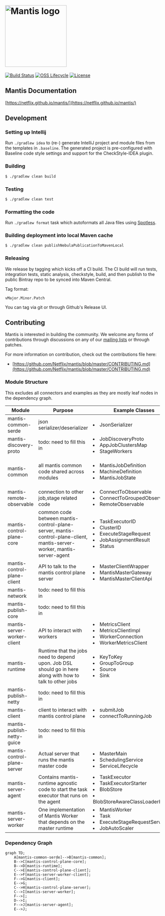 # <img alt="Mantis logo" src="./.assets/mantis.png" width="200">

[![Build Status](https://img.shields.io/travis/com/Netflix/mantis.svg)](https://travis-ci.com/Netflix/mantis)
[![OSS Lifecycle](https://img.shields.io/osslifecycle/Netflix/mantis.svg)](https://github.com/Netflix/mantis)
[![License](https://img.shields.io/github/license/Netflix/mantis.svg)](https://www.apache.org/licenses/LICENSE-2.0)

## Mantis Documentation

[https://netflix.github.io/mantis/](https://netflix.github.io/mantis/) 

## Development

### Setting up Intellij
Run `./gradlew idea` to (re-) generate IntelliJ project and module files from the templates in `.baseline`. The
generated project is pre-configured with Baseline code style settings and support for the CheckStyle-IDEA plugin.

### Building

```sh
$ ./gradlew clean build
```

### Testing

```sh
$ ./gradlew clean test
```

### Formatting the code
Run `./gradlew format` task which autoformats all Java files using [Spotless](https://github.com/diffplug/spotless).

### Building deployment into local Maven cache

```sh
$ ./gradlew clean publishNebulaPublicationToMavenLocal
```

### Releasing

We release by tagging which kicks off a CI build. The CI build will run tests, integration tests,
static analysis, checkstyle, build, and then publish to the public Bintray repo to be synced into Maven Central.

Tag format:

```
vMajor.Minor.Patch
```

You can tag via git or through Github's Release UI.

## Contributing

Mantis is interested in building the community. We welcome any forms of contributions through discussions on any
of our [mailing lists](https://netflix.github.io/mantis/community/#mailing-lists) or through patches.

For more information on contribution, check out the contributions file here:

- [https://github.com/Netflix/mantis/blob/master/CONTRIBUTING.md](https://github.com/Netflix/mantis/blob/master/CONTRIBUTING.md)

### Module Structure
This excludes all connectors and examples as they are mostly leaf nodes in the dependency graph. 

Module                      | Purpose                                                                                                                 | Example Classes                                                                                             | Package Prefixes
----------------------------|-------------------------------------------------------------------------------------------------------------------------|-------------------------------------------------------------------------------------------------------------|----------------------------------------------------------------------------------------------------------------------------------------------------------------------
mantis-common-serde         | json serializer/deserializer                                                                                            | <li>JsonSerializer</li>                                                                                     | <li>io.mantisrx.common.*</li>
mantis-discovery-proto      | todo: need to fill this in                                                                                              | <li>JobDiscoveryProto</li><li>AppJobClustersMap</li><li>StageWorkers</li>                                   | <li>com.netflix.mantis.discovery.proto.*</li>
mantis-common               | all mantis common code shared across modules                                                                            | <li>MantisJobDefinition</li><li>MachineDefinition</li><li>MantisJobState                                    | <li> io.mantisrx.common.\*</li><li> io.mantisrx.runtime.\*<li>io.mantisrx.server.code.\*</li><li>io.reactivx.mantis.operators.\*</li><li>com.mantisrx.common.utils.\*
mantis-remote-observable    | connection to other job,stage related code                                                                              | <li>ConnectToObservable</li><li>ConnectToGroupedObservable</li><li>RemoteObservable                         | <li>io.reactivex.mantis.remote.observable.\*</li><li>io.reactivex.netty.codec.\*
mantis-control-plane-core   | common code between mantis-control-plane-server, mantis-control-plane-client, mantis-server-worker, mantis-server-agent | <li>TaskExecutorID</li><li>ClusterID</li><li>ExecuteStageRequest</li><li>JobAssignmentResult</li><li>Status | <li>io.mantisrx.server.core.\*</li><li>io.mantisrx.server.master.resourcecluster.\*</li><li>io.mantisrx.server.worker.\*
mantis-control-plane-client | API to talk to the mantis control plane server                                                                          | <li>MasterClientWrapper</li><li>MantisMasterGateway</li><li>MantisMasterClientApi                           | <li>io.mantisrx.server.master.client.\*<li> io.mantisrx.server.master.resourcecluster.\*
mantis-network              | todo: need to fill this in                                                                                              |                                                                                                             |
mantis-publish-core         | todo: need to fill this in                                                                                              |                                                                                                             |
mantis-server-worker-client | API to interact with workers                                                                                            | <li>MetricsClient</li><li> MetricsClientImpl</li><li>WorkerConnection</li><li>WorkerMetricsClient           | <li>io.mantisrx.server.worker.client.\*
mantis-runtime              | Runtime that the jobs need to depend upon. Job DSL should go in here along with how to talk to other jobs               | <li>KeyToKey</li><li>GroupToGroup</li><li>Source</li><li>Sink                                               | <li>io.mantisrx.runtime.\*
mantis-publish-netty        | todo: need to fill this in                                                                                              |                                                                                                             |
mantis-client               | client to interact with mantis control plane                                                                            | <li>submitJob</li><li> connectToRunningJob                                                                  | <li>io.mantisrx.client.*</li>
mantis-publish-netty-guice  | todo: need to fill this in                                                                                              |                                                                                                             |
mantis-control-plane-server | Actual server that runs the mantis master code                                                                          | <li>MasterMain</li><li>SchedulingService</li><li>ServiceLifecycle                                           | <li>io.mantisrx.master.\*<li>io.mantisrx.server.master.\*
mantis-server-agent         | Contains mantis-runtime agnostic code to start the task executor that runs on the agent                                 | <li>TaskExecutor</li><li>TaskExecutorStarter</li><li>BlobStore</li><li>BlobStoreAwareClassLoaderHandle      | <li>io.mantisrx.server.agent.\*
mantis-server-worker        | One implementation of Mantis Worker that depends on the master runtime                                                  | <li>MantisWorker</li><li>Task</li><li>ExecuteStageRequestService<li>JobAutoScaler                           | <li>io.mantisrx.server.worker.config.\*<li>io.mantisrx.server.worker.jobmaster.\*

### Dependency Graph

```mermaid
graph TD;
    A[mantis-common-serde]-->B[mantis-common];
    B-->C[mantis-control-plane-core];
    B-->D[mantis-runtime];
    C-->E[mantis-control-plane-client];
    E-->F[mantis-server-worker-client];
    F-->G[mantis-client];
    E-->G;
    C-->H[mantis-control-plane-server];
    C-->I[mantis-server-worker];
    F-->I;
    D-->I;
    F-->J[mantis-server-agent];
    E-->J;
```

